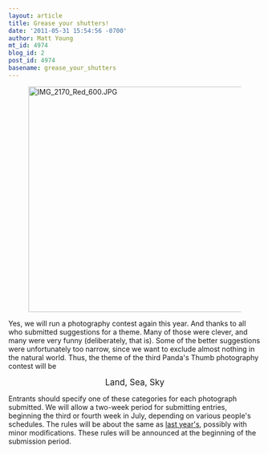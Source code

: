 ```yaml
---
layout: article
title: Grease your shutters!
date: '2011-05-31 15:54:56 -0700'
author: Matt Young
mt_id: 4974
blog_id: 2
post_id: 4974
basename: grease_your_shutters
---
```

<figure>
<img src="{{ site.baseurl }}/uploads/2011/IMG_2170_Red_600.JPG" alt="IMG_2170_Red_600.JPG" width="600" height="450" />
<figcaption markdown="span">

</figcaption>
</figure>


Yes, we will run a photography contest again this year. And thanks to all who submitted suggestions for a theme. Many of those were clever, and many were very funny (deliberately, that is). Some of the better suggestions were unfortunately too narrow, since we want to exclude almost nothing in the natural world. Thus, the theme of the third Panda's Thumb photography contest will be


<div markdown="block" style="text-align: center;">
<big>Land, Sea, Sky</big>
</div>


Entrants should specify one of these categories for each photograph submitted.  We will allow a two-week period for submitting entries, beginning the third or fourth week in July, depending on various people's schedules. The rules will be about the same as [last year's](http://pandasthumb.org/archives/2010/06/photography-con-2.html), possibly with minor modifications. These rules will be announced at the beginning of the submission period.
